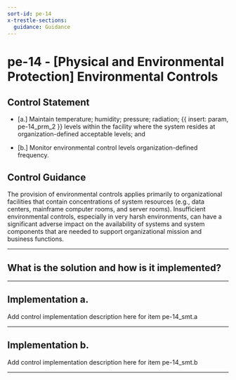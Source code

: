 ```yaml
---
sort-id: pe-14
x-trestle-sections:
  guidance: Guidance
---
```


# pe-14 - \[Physical and Environmental Protection\] Environmental Controls

## Control Statement

- \[a.\] Maintain temperature; humidity; pressure; radiation;  {{ insert: param, pe-14_prm_2 }}  levels within the facility where the system resides at organization-defined acceptable levels; and

- \[b.\] Monitor environmental control levels organization-defined frequency.

## Control Guidance

The provision of environmental controls applies primarily to organizational facilities that contain concentrations of system resources (e.g., data centers, mainframe computer rooms, and server rooms). Insufficient environmental controls, especially in very harsh environments, can have a significant adverse impact on the availability of systems and system components that are needed to support organizational mission and business functions.

______________________________________________________________________

## What is the solution and how is it implemented?

<!-- Please leave this section blank and enter implementation details in the parts below. -->

______________________________________________________________________

## Implementation a.

Add control implementation description here for item pe-14_smt.a

______________________________________________________________________

## Implementation b.

Add control implementation description here for item pe-14_smt.b

______________________________________________________________________
